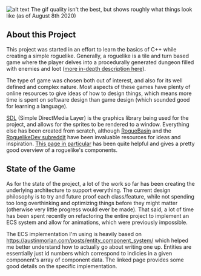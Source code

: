![alt text](https://ejohnd98.github.io/images/roguelike.gif "Roguelike")
The gif quality isn't the best, but shows roughly what things look like (as of August 8th 2020)

## About this Project
This project was started in an effort to learn the basics of C++ while creating a simple roguelike. Generally, a roguelike is a tile and turn based game where the player delves into a procedurally generated dungeon filled with enemies and loot ([more in-depth description here](https://en.wikipedia.org/wiki/Roguelike)). 

The type of game was chosen both out of interest, and also for its well defined and complex nature. Most aspects of these games have plenty of online resources to give ideas of how to design things, which means more time is spent on software design than game design (which sounded good for learning a language). 

[SDL](https://www.libsdl.org/) (Simple DirectMedia Layer) is the graphics library being used for the project, and allows for the sprites to be rendered to a window. Everything else has been created from scratch, although [RogueBasin](http://www.roguebasin.com/index.php?title=Main_Page) and the [RoguelikeDev subreddit](https://www.reddit.com/r/roguelikedev/) have been invaluable resources for ideas and inspiration. [This page in particular](http://www.roguebasin.com/index.php?title=Articles) has been quite helpful and gives a pretty good overview of a roguelike's components.
## State of the Game
As for the state of the project, a lot of the work so far has been creating the underlying architecture to support everything. The current design philosophy is to try and future proof each class/feature, while not spending too long overthinking and optimizing things before they might matter (otherwise very little progress would ever be made). That said, a lot of time has been spent recently on refactoring the entire project to implement an ECS system and allow for animations, which were previously impossible.

The ECS implementation I'm using is heavily based on https://austinmorlan.com/posts/entity_component_system/ which helped me better understand how to actually go about writing one up. Entities are essentially just id numbers which correspond to indicies in a given component's array of component data. The linked page provides some good details on the specific implementation.
